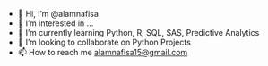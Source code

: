 - 👋 Hi, I’m @alamnafisa
- 👀 I’m interested in ...
- 🌱 I’m currently learning Python, R, SQL, SAS, Predictive Analytics
- 💞️ I’m looking to collaborate on Python Projects
- 📫 How to reach me alamnafisa15@gmail.com

<!---
alamnafisa/alamnafisa is a ✨ special ✨ repository because its `README.md` (this file) appears on your GitHub profile.
You can click the Preview link to take a look at your changes.
--->
